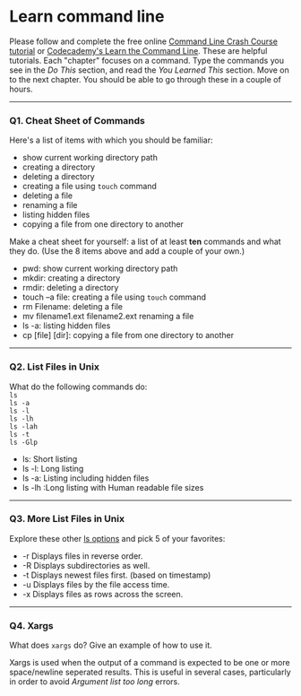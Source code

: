 # Learn command line

Please follow and complete the free online [Command Line Crash Course
tutorial](https://web.archive.org/web/20160708171659/http://cli.learncodethehardway.org/book/) or [Codecademy's Learn the Command Line](https://www.codecademy.com/learn/learn-the-command-line). These are helpful tutorials. Each "chapter" focuses on a command. Type the commands you see in the _Do This_ section, and read the _You Learned This_ section. Move on to the next chapter. You should be able to go through these in a couple of hours.

---

### Q1.  Cheat Sheet of Commands  

Here's a list of items with which you should be familiar:  
* show current working directory path
* creating a directory
* deleting a directory
* creating a file using `touch` command
* deleting a file
* renaming a file
* listing hidden files
* copying a file from one directory to another

Make a cheat sheet for yourself: a list of at least **ten** commands and what they do.  (Use the 8 items above and add a couple of your own.)  

> > 
* pwd: show current working directory path
* mkdir: creating a directory
* rmdir: deleting a directory
* touch –a file: creating a file using `touch` command
* rm Filename: deleting a file
* mv filename1.ext filename2.ext renaming a file
* ls -a: listing hidden files
* cp [file] [dir]: copying a file from one directory to another

---

### Q2.  List Files in Unix   

What do the following commands do:  
`ls`  
`ls -a`  
`ls -l`  
`ls -lh`  
`ls -lah`  
`ls -t`  
`ls -Glp`  

> > 
* ls:	Short listing
* ls -l:	Long listing
* ls -a:	Listing including hidden files
* ls -lh	:Long listing with Human readable file sizes

---

### Q3.  More List Files in Unix  

Explore these other [ls options](http://www.techonthenet.com/unix/basic/ls.php) and pick 5 of your favorites:

> > 
* -r	Displays files in reverse order.
* -R	Displays subdirectories as well.
* -t	Displays newest files first. (based on timestamp)
* -u	Displays files by the file access time.
* -x	Displays files as rows across the screen.
---

### Q4.  Xargs   

What does `xargs` do? Give an example of how to use it.

> > 
Xargs is used when the output of a command is expected to be one or more space/newline seperated results. This is useful in several cases, particularly in order to avoid *Argument list too long* errors.
 

